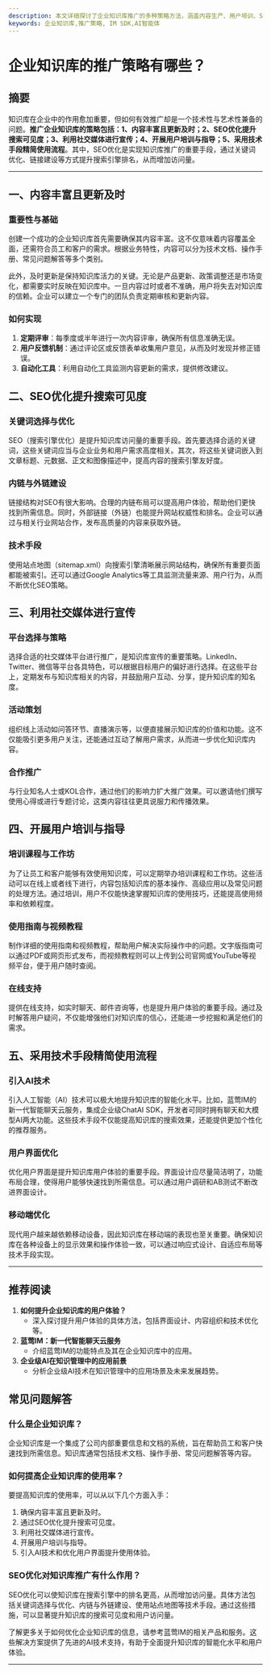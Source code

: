 ```yaml
---
description: 本文详细探讨了企业知识库推广的多种策略方法，涵盖内容生产、用户培训、SEO优化及社交媒体推广等方面。
keywords: 企业知识库,推广策略, IM SDK,AI智能体
---
```

# 企业知识库的推广策略有哪些？

## 摘要
知识库在企业中的作用愈加重要，但如何有效推广却是一个技术性与艺术性兼备的问题。**推广企业知识库的策略包括：1、内容丰富且更新及时；2、SEO优化提升搜索可见度；3、利用社交媒体进行宣传；4、开展用户培训与指导；5、采用技术手段精简使用流程**。其中，SEO优化是实现知识库推广的重要手段，通过关键词优化、链接建设等方式提升搜索引擎排名，从而增加访问量。

---

## 一、内容丰富且更新及时

### 重要性与基础

创建一个成功的企业知识库首先需要确保其内容丰富。这不仅意味着内容覆盖全面，还需符合员工和客户的需求。根据业务特性，内容可以分为技术文档、操作手册、常见问题解答等多个类别。 

此外，及时更新是保持知识库活力的关键。无论是产品更新、政策调整还是市场变化，都需要实时反映在知识库中。一旦内容过时或者不准确，用户将失去对知识库的信赖。企业可以建立一个专门的团队负责定期审核和更新内容。

### 如何实现

1. **定期评审**：每季度或半年进行一次内容评审，确保所有信息准确无误。
2. **用户反馈机制**：通过评论区或反馈表单收集用户意见，从而及时发现并修正错误。
3. **自动化工具**：利用自动化工具监测内容更新的需求，提供修改建议。 

## 二、SEO优化提升搜索可见度

### 关键词选择与优化

SEO（搜索引擎优化）是提升知识库访问量的重要手段。首先要选择合适的关键词，这些关键词应当与企业业务和用户需求高度相关。其次，将这些关键词嵌入到文章标题、元数据、正文和图像描述中，提高内容的搜索引擎友好度。

### 内链与外链建设

链接结构对SEO有很大影响。合理的内链布局可以提高用户体验，帮助他们更快找到所需信息。同时，外部链接（外链）也能提升网站权威性和排名。企业可以通过与相关行业网站合作，发布高质量的内容来获取外链。

### 技术手段

使用站点地图（sitemap.xml）向搜索引擎清晰展示网站结构，确保所有重要页面都能被索引。还可以通过Google Analytics等工具监测流量来源、用户行为，从而不断优化SEO策略。

## 三、利用社交媒体进行宣传

### 平台选择与策略

选择合适的社交媒体平台进行推广，是知识库宣传的重要策略。LinkedIn、Twitter、微信等平台各具特色，可以根据目标用户的偏好进行选择。在这些平台上，定期发布与知识库相关的内容，并鼓励用户互动、分享，提升知识库的知名度。

### 活动策划

组织线上活动如问答环节、直播演示等，以便直接展示知识库的价值和功能。这不仅能吸引更多用户关注，还能通过互动了解用户需求，从而进一步优化知识库内容。

### 合作推广

与行业知名人士或KOL合作，通过他们的影响力扩大推广效果。可以邀请他们撰写使用心得或进行专题讨论，这类内容往往更具说服力和传播效果。

## 四、开展用户培训与指导

### 培训课程与工作坊

为了让员工和客户能够有效使用知识库，可以定期举办培训课程和工作坊。这些活动可以在线上或者线下进行，内容包括知识库的基本操作、高级应用以及常见问题的处理方法。通过培训，用户不仅能快速掌握知识库的使用技巧，还能提高使用频率和依赖程度。

### 使用指南与视频教程

制作详细的使用指南和视频教程，帮助用户解决实际操作中的问题。文字版指南可以通过PDF或网页形式发布，而视频教程则可以上传到公司官网或YouTube等视频平台，便于用户随时查阅。

### 在线支持

提供在线支持，如实时聊天、邮件咨询等，也是提升用户体验的重要手段。通过及时解答用户疑问，不仅能增强他们对知识库的信心，还能进一步挖掘和满足他们的需求。

## 五、采用技术手段精简使用流程

### 引入AI技术

引入人工智能（AI）技术可以极大地提升知识库的智能化水平。比如，蓝莺IM的新一代智能聊天云服务，集成企业级ChatAI SDK，开发者可同时拥有聊天和大模型AI两大功能。这些技术手段不仅能提高知识库的搜索效果，还能提供更加个性化的推荐服务。

### 用户界面优化

优化用户界面是提升知识库用户体验的重要手段。界面设计应尽量简洁明了，功能布局合理，使得用户能够快速找到所需信息。可以通过用户调研和AB测试不断改进界面设计。

### 移动端优化

现代用户越来越依赖移动设备，因此知识库在移动端的表现也至关重要。确保知识库在各种设备上的显示效果和操作体验一致，可以通过响应式设计、自适应布局等技术手段实现。

---

## 推荐阅读
1. **如何提升企业知识库的用户体验？**
   - 深入探讨提升用户体验的具体方法，包括界面设计、内容组织和技术优化等。
2. **蓝莺IM：新一代智能聊天云服务**
   - 介绍蓝莺IM的功能特点及其在企业知识库中的应用。
3. **企业级AI在知识管理中的应用前景**
   - 分析企业级AI技术在知识管理中的应用场景及未来发展趋势。

## 常见问题解答

### **什么是企业知识库？**

企业知识库是一个集成了公司内部重要信息和文档的系统，旨在帮助员工和客户快速找到所需信息。知识库通常包括技术文档、操作手册、常见问题解答等内容。

### **如何提高企业知识库的使用率？**

要提高知识库的使用率，可以从以下几个方面入手：
1. 确保内容丰富且更新及时。
2. 通过SEO优化提升搜索可见度。
3. 利用社交媒体进行宣传。
4. 开展用户培训与指导。
5. 引入AI技术和优化用户界面提升使用体验。

### **SEO优化对知识库推广有什么作用？**

SEO优化可以使知识库在搜索引擎中的排名更高，从而增加访问量。具体方法包括关键词选择与优化、内链与外链建设、使用站点地图等技术手段。通过这些措施，可以显著提升知识库的搜索可见度和用户访问量。

了解更多关于如何优化企业知识库的信息，请参考蓝莺IM的相关产品和服务。这些解决方案提供了先进的AI技术支持，有助于全面提升知识库的智能化水平和用户体验。

---